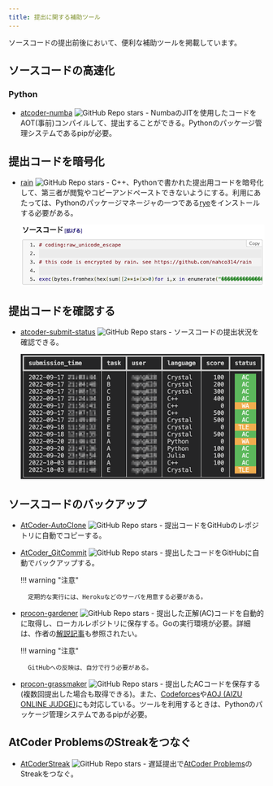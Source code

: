 ```yaml
---
title: 提出に関する補助ツール
---
```


ソースコードの提出前後において、便利な補助ツールを掲載しています。

## ソースコードの高速化

### Python

- [atcoder-numba](https://github.com/pyatcoder/atcoder-numba) ![GitHub Repo stars](https://img.shields.io/github/stars/pyatcoder/atcoder-numba?style=plastic) - NumbaのJITを使用したコードをAOT(事前)コンパイルして、提出することができる。Pythonのパッケージ管理システムであるpipが必要。

## 提出コードを暗号化

- [rain](https://github.com/nahco314/rain) ![GitHub Repo stars](https://img.shields.io/github/stars/nahco314/rain?style=plastic) - C++、Pythonで書かれた提出用コードを暗号化して、第三者が閲覧やコピーアンドペーストできないようにする。利用にあたっては、Pythonのパッケージマネージャの一つである[rye](https://github.com/mitsuhiko/rye)をインストールする必要がある。

    <div align="center">
      <img loading = "lazy" src="../../images/cli/rain.png" alt="rain">
    </div>

## 提出コードを確認する

- [atcoder-submit-status](https://github.com/ngng628/atcoder-submit-status) ![GitHub Repo stars](https://img.shields.io/github/stars/ngng628/atcoder-submit-status?style=plastic) - ソースコードの提出状況を確認できる。

    <div align="center">
      <img loading = "lazy" src="../../images/cli/atcoder_submit_status.png" alt="atcoder submit status">
    </div>

## ソースコードのバックアップ

- [AtCoder-AutoClone](https://github.com/kuriyan1204/AtCoder-AutoClone) ![GitHub Repo stars](https://img.shields.io/github/stars/kuriyan1204/AtCoder-AutoClone?style=plastic) - 提出コードをGitHubのレポジトリに自動でコピーする。
- [AtCoder_GitCommit](https://github.com/xryuseix/AtCoder_GitCommit) ![GitHub Repo stars](https://img.shields.io/github/stars/xryuseix/AtCoder_GitCommit?style=plastic) - 提出したコードをGitHubに自動でバックアップする。

    !!! warning "注意"

        定期的な実行には、Herokuなどのサーバを用意する必要がある。

- [procon-gardener](https://github.com/togatoga/procon-gardener) ![GitHub Repo stars](https://img.shields.io/github/stars/togatoga/procon-gardener?style=plastic) - 提出した正解(AC)コードを自動的に取得し、ローカルレポジトリに保存する。Goの実行環境が必要。詳細は、作者の[解説記事](https://qiita.com/togatoga/items/3e8fd0042dc8be702201)も参照されたい。

    !!! warning "注意"

        GitHubへの反映は、自分で行う必要がある。

- [procon-grassmaker](https://github.com/bayashi-cl/procon-grassmaker) ![GitHub Repo stars](https://img.shields.io/github/stars/bayashi-cl/procon-grassmaker?style=plastic) - 提出したACコードを保存する(複数回提出した場合も取得できる)。また、[Codeforces](https://codeforces.com/)や[AOJ (AIZU ONLINE JUDGE)](https://onlinejudge.u-aizu.ac.jp/home)にも対応している。ツールを利用するときは、Pythonのパッケージ管理システムであるpipが必要。

## AtCoder ProblemsのStreakをつなぐ

- [AtCoderStreak](https://github.com/kzrnm/AtCoderStreak) ![GitHub Repo stars](https://img.shields.io/github/stars/kzrnm/AtCoderStreak?style=plastic) - 遅延提出で[AtCoder Problems](https://kenkoooo.com/atcoder/)のStreakをつなぐ。
